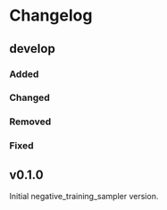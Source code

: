 # Changelog

## develop

### Added

### Changed

### Removed

### Fixed

## v0.1.0

Initial negative_training_sampler version.
